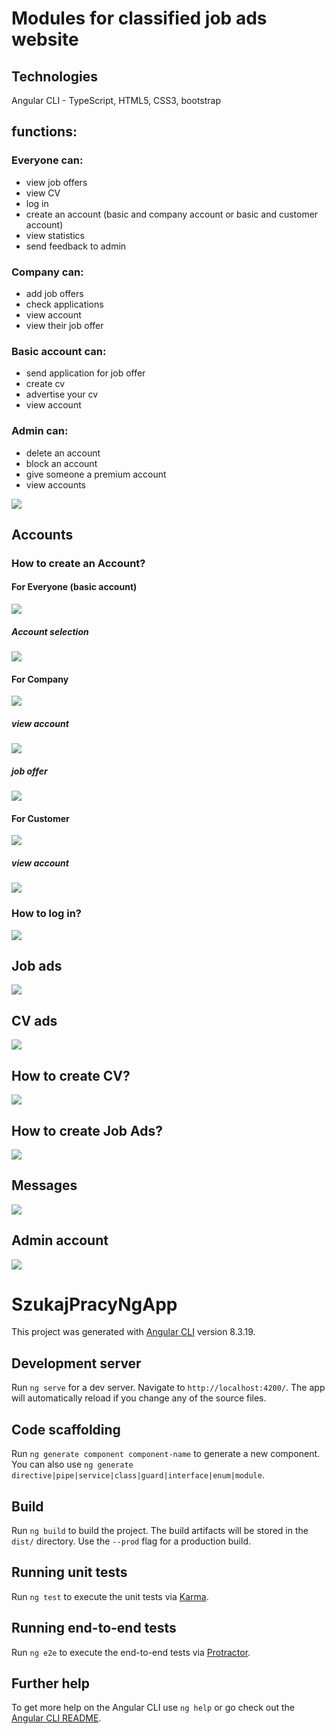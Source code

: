 # Modules for classified job ads website 

## Technologies

Angular CLI - TypeScript, HTML5, CSS3, bootstrap 

## functions:

### Everyone can:
 
- view job offers
- view CV
- log in 
- create an account (basic and company account or basic and customer account)  
- view statistics 
- send feedback to admin 

### Company can:

- add job offers
- check applications 
- view account 
- view their job offer 

### Basic account can:

- send application for job offer
- create cv
- advertise your cv 
- view account 

### Admin can: 

- delete an account
- block an account 
- give someone a premium account 
- view accounts 

![](/ogłoszenia.png)

## Accounts

### How to create an Account? 

#### For Everyone (basic account)
 
![](/rejestracja.jpg)

##### Account selection

![](/po_rejestracji.jpg)

#### For Company 

![](/po_rejestracji_customer_po.jpg)

##### view account 

![](/konto_firma.jpg)

##### job offer

![](/konto_firma_4.jpg.jpg)

#### For Customer 

![](/po_rejestracji_customer.jpg)

##### view account 

![](/tworzeniekontaklienta.png)

### How to log in?

![](/logowanie.jpg)

## Job ads 

![](/ogłoszenia.png)

## CV ads  

![](/cv_tablica.jpg)

## How to create CV? 

![](/TworzenieCV.png)

## How to create Job Ads? 

![](/tworzenieOgłoszenia.png)

## Messages

![](/wiadomosc.jpg) 

## Admin account 

![](/admin.jpg)



# SzukajPracyNgApp

This project was generated with [Angular CLI](https://github.com/angular/angular-cli) version 8.3.19.

## Development server

Run `ng serve` for a dev server. Navigate to `http://localhost:4200/`. The app will automatically reload if you change any of the source files.

## Code scaffolding

Run `ng generate component component-name` to generate a new component. You can also use `ng generate directive|pipe|service|class|guard|interface|enum|module`.

## Build

Run `ng build` to build the project. The build artifacts will be stored in the `dist/` directory. Use the `--prod` flag for a production build.

## Running unit tests

Run `ng test` to execute the unit tests via [Karma](https://karma-runner.github.io).

## Running end-to-end tests

Run `ng e2e` to execute the end-to-end tests via [Protractor](http://www.protractortest.org/).

## Further help

To get more help on the Angular CLI use `ng help` or go check out the [Angular CLI README](https://github.com/angular/angular-cli/blob/master/README.md).
